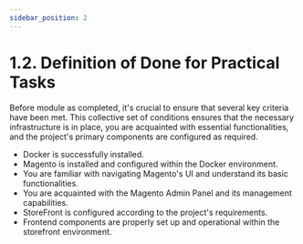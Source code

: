 ```yaml
---
sidebar_position: 2
---
```


# 1.2. Definition of Done for Practical Tasks

Before module as completed, it's crucial to ensure that several key criteria have been met. This collective set of conditions ensures that the necessary infrastructure is in place, you are acquainted with essential functionalities, and the project's primary components are configured as required.

- Docker is successfully installed.
- Magento is installed and configured within the Docker environment.
- You are familiar with navigating Magento's UI and understand its basic functionalities.
- You are acquainted with the Magento Admin Panel and its management capabilities.
- StoreFront is configured according to the project's requirements.
- Frontend components are properly set up and operational within the storefront environment.
